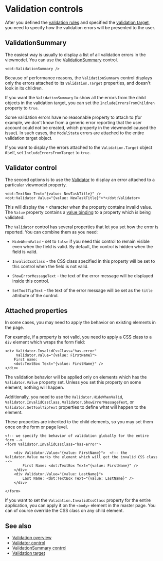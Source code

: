 # Validation controls

After you defined the [validation rules](overview) and specified the [validation target](target), you need to specify how the validation errors will be presented to the user.

## ValidationSummary

The easiest way is usually to display a list of all validation errors in the viewmodel. You can use the [ValidationSummary](~/controls/builtin/ValidationSummary) control.
 
```DOTHTML
<dot:ValidationSummary />
```

Because of performance reasons, the `ValidationSummary` control displays only the errors attached to its `Validation.Target` properties, and doesn't look in its children.

If you want the `ValidationSummary` to show all the errors from the child objects in the validation target, you can set the `IncludeErrorsFromChildren` property to `true`.

Some validation errors have no reasonable property to attach to (for example, we don't know from a generic error reporting that the user account could not be created, which property in the viewmodel caused the issue). In such cases, the `ModelState` errors are attached to the entire validation target object. 

If you want to display the errors attached to the `Validation.Target` object itself, set `IncludeErrorsFromTarget` to `true`.

## Validator control

The second options is to use the [Validator](~/controls/builtin/Validator}) to display an error attached to a particular viewmodel property.

```DOTHTML
<dot:TextBox Text="{value: NewTaskTitle}" />
<dot:Validator Value="{value: NewTaskTitle}">*</dot:Validator>
```

This will display the `*` character when the property contains invalid value. The `Value` property contains a [value binding](~/pages/concepts/data-binding/value-binding) to a property which is being validated.

The `Validator` control has several properties that let you set how the error is reported. You can combine them as you need:

* `HideWhenValid` - set to `false` if you need this control to remain visible even when the field is valid. By default, the control is hidden when the field is valid.

* `InvalidCssClass` - the CSS class specified in this property will be set to this control when the field is not valid. 

* `ShowErrorMessageText` - the text of the error message will be displayed inside this control.

* `SetToolTipText` - the text of the error message will be set as the `title` attribute of the control.

## Attached properties

In some cases, you may need to apply the behavior on existing elements in the page. 

For example, if a property is not valid, you need to apply a CSS class to a `div` element which wraps the form field:

```DOTHTML
<div Validator.InvalidCssClass="has-error" 
     Validator.Value="{value: FirstName}">
    First name:
    <dot:TextBox Text="{value: FirstName}" />
</div>
```

The validation behavior will be applied only on elements which has the `Validator.Value` property set. Unless you set this property on some element, nothing will happen.

Additionally, you need to use the `Validator.HideWhenValid`, `Validator.InvalidCssClass`, `Validator.ShowErrorMessageText`, or `Validator.SetToolTipText` properties to define what will happen to the element. 

These properties are inherited to the child elements, so you may set them once on the form or page level. 

```DOTHTML
<!-- we specify the behavior of validation globally for the entire form -->
<form Validator.InvalidCssClass="has-error">    

    <div Validator.Value="{value: FirstName}">  <!-- the Validator.Value marks the element which will get the invalid CSS class -->
        First Name: <dot:TextBox Text="{value: FirstName}" />
    </div>
    <div Validator.Value="{value: LastName}">
        Last Name: <dot:TextBox Text="{value: LastName}" />
    </div>

</form>
```

If you want to set the `Validation.InvalidCssClass` property for the entire application, you can apply it on the `<body>` element in the master page. 
You can of course override the CSS class on any child element.

## See also

* [Validation overview](overview)
* [Validator control](~/controls/builtin/Validator)
* [ValidationSummary control](~/controls/builtin/ValidationSummary)
* [Validation target](target)

